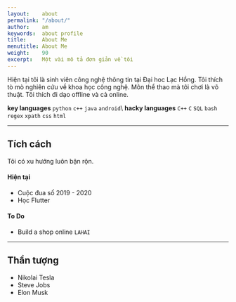 ```yaml
---
layout:    about
permalink: "/about/"
author:    am
keywords:  about profile
title:     About Me
menutitle: About Me
weight:    90
excerpt:   Một vài mô tả đơn giản về tôi
---
```


Hiện tại tôi là sinh viên công nghệ thông tin tại Đại hoc Lạc Hồng. Tôi thích tò mò nghiên cứu về khoa học công nghệ. Môn thể thao mà tôi chơi là võ thuật. Tôi thích đi dạo offline và cả online.

**key languages** `python` `c++` `java` `android`\\
**hacky languages** `C++` `C` `SQL` `bash` `regex` `xpath` `css` `html`

---

## Tích cách

Tôi có xu hướng luôn bận rộn. 
<!-- Đây là danh sách một số điều tôi đã làm. -->

#### Hiện tại

 - Cuộc đua số 2019 - 2020
 - Học Flutter

#### To Do

 - Build a shop online `LAHAI`

<!-- #### Previous

 - Deep Learning (DBNs/CNNs) for Weather Modelling `python`
 - Further develop Hybrid Monte Carlo library `python`
 - Basic algo. trading models: $\mu$ revert, tech. analysis, $\sigma$ target `python`
 - Autocorrelations in Generalised Hybrid Monte Carlo (HMC) `python` `Mathematica` `C++`
 - Basic algo. trading models: momentum, historic pattern recognition `python`
 - Web Scraping: recursive crawlers, PDF parsing, custom APIs `python` `SQL` `regex` `xpath`
 - Time-Series forecasting: ARIMA, X11, X13, various others `python`
 - GARCH, E-GARCH using various random distributions `Fortran`
 - BFGS solver `Fortran`
 - Genetic Algorithm `Fortran`
 - Binomial pricing model `Fortran`
 - Neural Nets `Fortran` -->

---

<!-- ## Random
I drink lots of coffee but don't really like it. Top speed on a snowboard is just under 80mph. I set my tabs to four spaces. Favourite beer is Guinness.

> Physics is like sex: sure, it may give some practical results, but that's not why we do it -->
>
<!-- > <cite>Richard Feynman</cite> -->

## Thần tượng

- Nikolai Tesla
- Steve Jobs
- Elon Musk